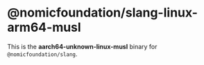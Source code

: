<!-- cSpell:disable -->

# @nomicfoundation/slang-linux-arm64-musl

This is the **aarch64-unknown-linux-musl** binary for `@nomicfoundation/slang`.
